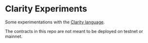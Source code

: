 # Clarity Experiments

Some experimentations with the [Clarity language](https://clarity-lang.org/).

The contracts in this repo are not meant to be deployed on testnet or mainnet.
